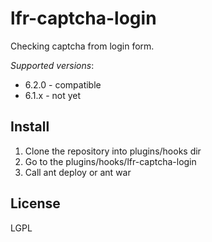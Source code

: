 lfr-captcha-login
=================

Checking captcha from login form.

*Supported versions*:
* 6.2.0 - compatible
* 6.1.x - not yet

Install
-------

1. Clone the repository into plugins/hooks dir
2. Go to the plugins/hooks/lfr-captcha-login
3. Call ant deploy or ant war

License
-------
LGPL
